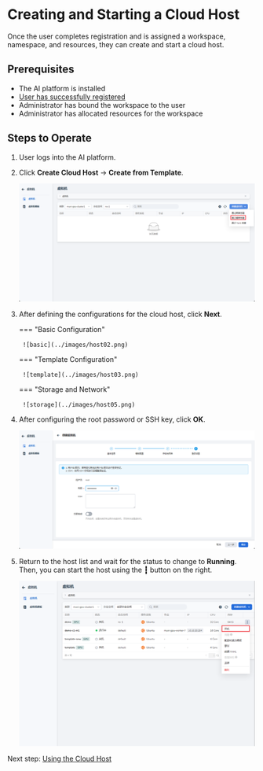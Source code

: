 # Creating and Starting a Cloud Host

Once the user completes registration and is assigned a workspace, namespace, and resources, they can create and start a cloud host.

## Prerequisites

- The AI platform is installed
- [User has successfully registered](../register/index.md)
- Administrator has bound the workspace to the user
- Administrator has allocated resources for the workspace

## Steps to Operate

1. User logs into the AI platform.
2. Click **Create Cloud Host** -> **Create from Template**.

    ![create](../images/host01.png)

3. After defining the configurations for the cloud host, click **Next**.

    === "Basic Configuration"

        ![basic](../images/host02.png)

    === "Template Configuration"

        ![template](../images/host03.png)

    === "Storage and Network"

        ![storage](../images/host05.png)

4. After configuring the root password or SSH key, click **OK**.

    ![pass](../images/host06.png)

5. Return to the host list and wait for the status to change to **Running**. Then, you can start the host using the **┇** button on the right.

    ![pass](../images/host07.png)

Next step: [Using the Cloud Host](./usehost.md)
